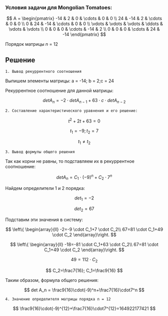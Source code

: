 ### Условия задачи для Mongolian Tomatoes:
  
$$    
A =     
 \begin{pmatrix}    
  -14 & 2 & 0 & \cdots & 0 & 0 \\    
  24 & -14 & 2 & \cdots & 0 & 0 \\    
  0 & 24 & -14 & \cdots & 0 & 0 \\    
  \vdots  & \vdots & \vdots & \ddots & \vdots & \vdots  \\    
  0 & 0 & 0 & \cdots & -14 & 2 \\    
  0 & 0 & 0 & \cdots & 24 & -14     
 \end{pmatrix}    
$$

Порядок матрицы *n* = 12
## Решение

	1. Вывод рекуррентного соотношения
Выпишем элементы матрицы:	 a = -14; b = 2;c = 24

Рекуррентное соотношение для данной матрицы:

$$
det A_n =  -2 \cdot  det A_{n-1} + 63 \cdot  c \cdot   det A_{n-2} 
$$    

	2. Составление характеристического уравнения и его решение:
$$
t^2 + 2t + 63 =0
$$  

 $$
t_{1}=-9;  t_{2}=7
$$

$$
t_{1}\neq t_{2}
$$

	3. Вывод формулы общего решения
Так как корни не равны, то подставляем  их в рекуррентное соотношение: 

$$
det A_n =  C_1\cdot(-9)^n+C_2\cdot7^n
$$    

Найдем определители 1 и 2 порядка:

$$
det _1 = -2
$$    

$$
det _2 = 67
$$ 

Подставим эти значения в систему:

$$ 
\left\{ \begin{array}{ll} 
-2=-9 \cdot C_1+7 \cdot C_2\\
67=81 \cdot C_1+49 \cdot C_2  
\end{array}\right.  $$

$$ 
\left\{ \begin{array}{ll} 
-18=-81 \cdot C_1+63 \cdot C_2\\
67=81 \cdot C_1+49 \cdot C_2  
\end{array}\right.  $$

$$
49=112\cdot C_2
$$

$$
C_2=\frac7{16};  C_1=\frac9{16} 
$$

Таким образом, формула общего решения:

$$
det A_n =  \frac9{16}\cdot(-9)^n+\frac7{16}\cdot7^n
$$   
 
	4. Значение определителя матрицы порядка n = 12
 
$$
\frac9{16}\cdot(-9)^{12}+\frac7{16}\cdot7^{12}=164922177421
$$
